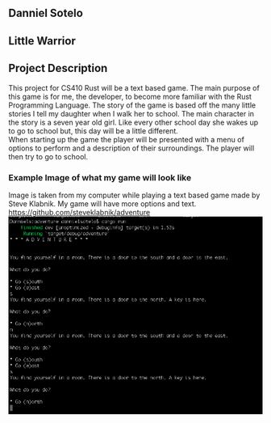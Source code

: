 ## Danniel Sotelo
## Little Warrior

## Project Description
  This project for CS410 Rust will be a text based game. The main purpose of this game is for me, the developer, to become more familiar with the Rust Programming Language. The story of the game is based off the many little stories I tell my daughter when I walk her to school. The main character in the story is a seven year old girl. Like every other school day she wakes up to go to school but, this day will be a little different.  
  When starting up the game the player will be presented with a menu of options to perform and a description of their surroundings. The player will then try to go to school.

### Example Image of what my game will look like
  Image is taken from my computer while playing a text based game made by Steve Klabnik. My game will have more options and text.
  https://github.com/steveklabnik/adventure
![](images/Example.png)